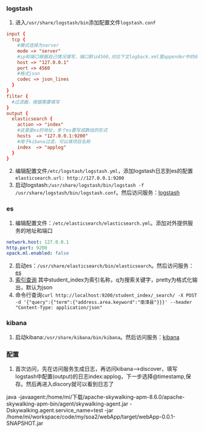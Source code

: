 ### logstash
1. 进入`/usr/share/logstash/bin`添加配置文件`logstash.conf`
``` conf
input {
  tcp {
    #模式选择为server
    mode => "server"
    #ip和端口根据自己情况填写，端口默认4560,对应下文logback.xml里appender中的destination
    host => "127.0.0.1"
    port => 4560
    #格式json
    codec => json_lines
  }
}
filter {
  #过滤器，根据需要填写
}
output {
  elasticsearch {
    action => "index"
    #这里是es的地址，多个es要写成数组的形式
    hosts  => "127.0.0.1:9200"
    #用于kibana过滤，可以填项目名称
    index  => "applog"
  }
}
```
2. 编辑配置文件`/etc/logstash/logstash.yml`，添加logstash日志到es的配置`elasticsearch.url: http://127.0.0.1:9200`
3. 启动logstash:`/usr/share/logstash/bin/logstash -f /usr/share/logstash/bin/logstash.conf`。然后访问服务：[logstash](http://127.0.0.1:9600)
### es
1. 编辑配置文件：`/etc/elasticsearch/elasticsearch.yml`。添加对外提供服务的地址和端口
``` yml
network.host: 127.0.0.1
http.port: 9200
xpack.ml.enabled: false
```
2. 启动es：`/usr/share/elasticsearch/bin/elasticsearch`。然后访问服务：[es](http://127.0.0.1:9200)
3. [索引查询](http://127.0.0.1:9200/student_index/_search?q=思想&pretty=true) 其中student_index为索引名称，q为搜索关键字，pretty为格式化输出，默认为json
4. 命令行查询`curl http://localhost:9200/student_index/_search/ -X POST -d '{"query":{"term":{"address.area.keyword":"南漳县"}}}' --header "Content-Type: application/json"`
### kibana
1. 启动kibana:`/usr/share/kibana/bin/kibana`。然后访问服务：[kibana](http://127.0.0.1:5601)

### 配置
1. 首次访问，先在访问服务生成日志，再访问kibana-->discover，填写logstash中配置(output)的日志index:applog，下一步选择@timestamp,保存。然后再进入discory就可以看到日志了

java -javaagent:/home/mi/下载/apache-skywalking-apm-8.6.0/apache-skywalking-apm-bin/agent/skywalking-agent.jar -Dskywalking.agent.service_name=test -jar /home/mi/workspace/code/my/soa2/webApp/target/webApp-0.0.1-SNAPSHOT.jar